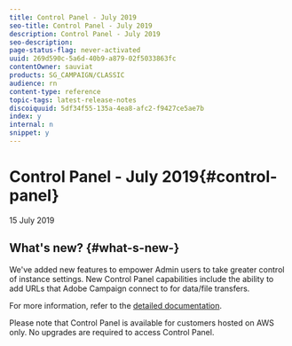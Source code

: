 ```yaml
---
title: Control Panel - July 2019
seo-title: Control Panel - July 2019
description: Control Panel - July 2019
seo-description: 
page-status-flag: never-activated
uuid: 269d590c-5a6d-40b9-a879-02f5033863fc
contentOwner: sauviat
products: SG_CAMPAIGN/CLASSIC
audience: rn
content-type: reference
topic-tags: latest-release-notes
discoiquuid: 5df34f55-135a-4ea8-afc2-f9427ce5ae7b
index: y
internal: n
snippet: y
---
```


# Control Panel - July 2019{#control-panel}

15 July 2019

## What's new? {#what-s-new-}

We've added new features to empower Admin users to take greater control of instance settings. New Control Panel capabilities include the ability to add URLs that Adobe Campaign connect to for data/file transfers.

For more information, refer to the [detailed documentation](https://helpx.adobe.com/campaign/kb/control-panel-instance-settings.html).

Please note that Control Panel is available for customers hosted on AWS only. No upgrades are required to access Control Panel.
